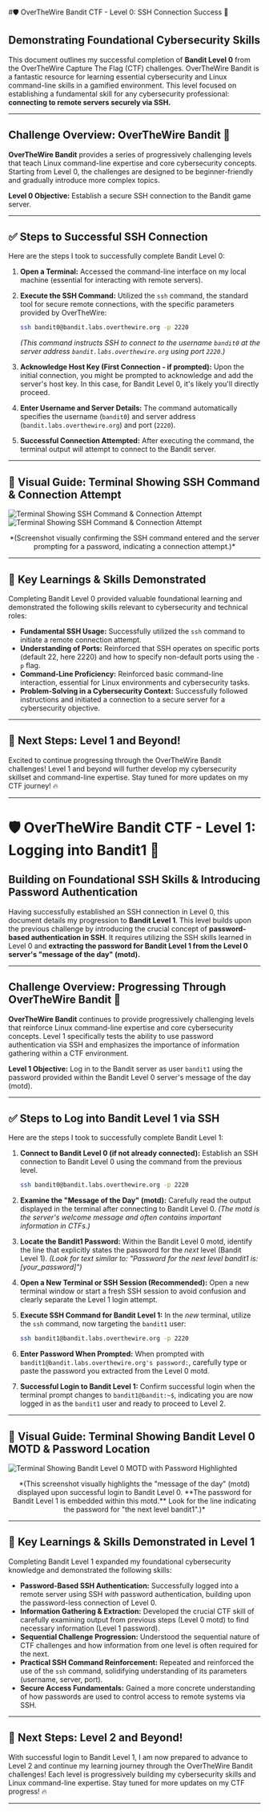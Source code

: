#🛡️ OverTheWire Bandit CTF - Level 0: SSH Connection Success 🚀

## Demonstrating Foundational Cybersecurity Skills

This document outlines my successful completion of **Bandit Level 0** from the OverTheWire Capture The Flag (CTF) challenges. OverTheWire Bandit is a fantastic resource for learning essential cybersecurity and Linux command-line skills in a gamified environment.  This level focused on establishing a fundamental skill for any cybersecurity professional: **connecting to remote servers securely via SSH.**

-----

## Challenge Overview: OverTheWire Bandit 🚩

**OverTheWire Bandit** provides a series of progressively challenging levels that teach Linux command-line expertise and core cybersecurity concepts. Starting from Level 0, the challenges are designed to be beginner-friendly and gradually introduce more complex topics.

**Level 0 Objective:** Establish a secure SSH connection to the Bandit game server.

-----

## ✅ Steps to Successful SSH Connection

Here are the steps I took to successfully complete Bandit Level 0:

1.  **Open a Terminal:** Accessed the command-line interface on my local machine (essential for interacting with remote servers).

2.  **Execute the SSH Command:** Utilized the `ssh` command, the standard tool for secure remote connections, with the specific parameters provided by OverTheWire:

    ```bash
    ssh bandit0@bandit.labs.overthewire.org -p 2220
    ```

    *(This command instructs SSH to connect to the username `bandit0` at the server address `bandit.labs.overthewire.org` using port `2220`.)*

3.  **Acknowledge Host Key (First Connection - if prompted):** Upon the initial connection, you might be prompted to acknowledge and add the server's host key. In this case, for Bandit Level 0, it's likely you'll directly proceed.

4.  **Enter Username and Server Details:** The command automatically specifies the username (`bandit0`) and server address (`bandit.labs.overthewire.org`) and port (`2220`).

5.  **Successful Connection Attempted:** After executing the command, the terminal output will attempt to connect to the Bandit server.

-----

## 📸 Visual Guide: Terminal Showing SSH Command & Connection Attempt

![Terminal Showing SSH Command & Connection Attempt](https://github.com/SpadaSchiavonesca/CTF-OverTheWire-Bandit-Wargames/blob/main/Screenshots/Screenshot_2025-03-11_19-02-39.png?.pngraw=true)
![Terminal Showing SSH Command & Connection Attempt](https://github.com/SpadaSchiavonesca/CTF-OverTheWire-Bandit-Wargames/blob/main/Screenshots/Screenshot_2025-03-11_19-04-01.png?.pngraw=true)
<center>*(Screenshot visually confirming the SSH command entered and the server prompting for a password, indicating a connection attempt.)*</center>

-----

## 🔑 Key Learnings & Skills Demonstrated

Completing Bandit Level 0 provided valuable foundational learning and demonstrated the following skills relevant to cybersecurity and technical roles:

  * **Fundamental SSH Usage:** Successfully utilized the `ssh` command to initiate a remote connection attempt.
  * **Understanding of Ports:** Reinforced that SSH operates on specific ports (default 22, here 2220) and how to specify non-default ports using the `-p` flag.
  * **Command-Line Proficiency:** Reinforced basic command-line interaction, essential for Linux environments and cybersecurity tasks.
  * **Problem-Solving in a Cybersecurity Context:** Successfully followed instructions and initiated a connection to a secure server for a cybersecurity objective.

-----

## 🚀 Next Steps: Level 1 and Beyond\!

Excited to continue progressing through the OverTheWire Bandit challenges\! Level 1 and beyond will further develop my cybersecurity skillset and command-line expertise. Stay tuned for more updates on my CTF journey\! 🔥

-----
# 🛡️ OverTheWire Bandit CTF - Level 1: Logging into Bandit1 🔑

## Building on Foundational SSH Skills & Introducing Password Authentication

Having successfully established an SSH connection in Level 0, this document details my progression to **Bandit Level 1**.  This level builds upon the previous challenge by introducing the crucial concept of **password-based authentication in SSH**.  It requires utilizing the SSH skills learned in Level 0 and **extracting the password for Bandit Level 1 from the Level 0 server's "message of the day" (motd).**

-----

## Challenge Overview: Progressing Through OverTheWire Bandit 🚩

**OverTheWire Bandit** continues to provide progressively challenging levels that reinforce Linux command-line expertise and core cybersecurity concepts. Level 1 specifically tests the ability to use password authentication via SSH and emphasizes the importance of information gathering within a CTF environment.

**Level 1 Objective:** Log in to the Bandit server as user `bandit1` using the password provided within the Bandit Level 0 server's message of the day (motd).

-----

## ✅ Steps to Log into Bandit Level 1 via SSH

Here are the steps I took to successfully complete Bandit Level 1:

1.  **Connect to Bandit Level 0 (if not already connected):** Establish an SSH connection to Bandit Level 0 using the command from the previous level.

    ```bash
    ssh bandit0@bandit.labs.overthewire.org -p 2220
    ```

2.  **Examine the "Message of the Day" (motd):** Carefully read the output displayed in the terminal after connecting to Bandit Level 0.  *(The motd is the server's welcome message and often contains important information in CTFs.)*

3.  **Locate the Bandit1 Password:** Within the Bandit Level 0 motd, identify the line that explicitly states the password for the *next* level (Bandit Level 1).  *(Look for text similar to: "Password for the next level bandit1 is: [your_password]")*

4.  **Open a New Terminal or SSH Session (Recommended):** Open a new terminal window or start a fresh SSH session to avoid confusion and clearly separate the Level 1 login attempt.

5.  **Execute SSH Command for Bandit Level 1:**  In the *new* terminal, utilize the `ssh` command, now targeting the `bandit1` user:

    ```bash
    ssh bandit1@bandit.labs.overthewire.org -p 2220
    ```

6.  **Enter Password When Prompted:** When prompted with `bandit1@bandit.labs.overthewire.org's password:`,  carefully type or paste the password you extracted from the Level 0 motd.

7.  **Successful Login to Bandit Level 1:** Confirm successful login when the terminal prompt changes to `bandit1@bandit:~$`, indicating you are now logged in as the `bandit1` user and ready to proceed to Level 2.

-----

## 📸 Visual Guide: Terminal Showing Bandit Level 0 MOTD & Password Location

![Terminal Showing Bandit Level 0 MOTD with Password Highlighted](https://github.com/SpadaSchiavonesca/CTF-OverTheWire-Bandit-Wargames/blob/main/Screenshots/Screenshot_2025-03-11_19-04-01.png)
<center>*(This screenshot visually highlights the "message of the day" (motd) displayed upon successful login to Bandit Level 0. **The password for Bandit Level 1 is embedded within this motd.** Look for the line indicating the password for "the next level bandit1".)*</center>

-----

## 🔑 Key Learnings & Skills Demonstrated in Level 1

Completing Bandit Level 1 expanded my foundational cybersecurity knowledge and demonstrated the following skills:

  * **Password-Based SSH Authentication:** Successfully logged into a remote server using SSH *with* password authentication, building upon the password-less connection of Level 0.
  * **Information Gathering & Extraction:**  Developed the crucial CTF skill of carefully examining output from previous steps (Level 0 motd) to find necessary information (Level 1 password).
  * **Sequential Challenge Progression:**  Understood the sequential nature of CTF challenges and how information from one level is often required for the next.
  * **Practical SSH Command Reinforcement:**  Repeated and reinforced the use of the `ssh` command, solidifying understanding of its parameters (username, server, port).
  * **Secure Access Fundamentals:** Gained a more concrete understanding of how passwords are used to control access to remote systems via SSH.

-----

## 🚀 Next Steps: Level 2 and Beyond\!

With successful login to Bandit Level 1, I am now prepared to advance to Level 2 and continue my learning journey through the OverTheWire Bandit challenges\!  Each level is progressively building my cybersecurity skills and Linux command-line expertise. Stay tuned for more updates on my CTF progress\! 🔥

-----
